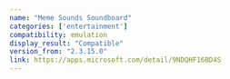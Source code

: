 ```yaml
---
name: "Meme Sounds Soundboard"
categories: ['entertainment']
compatibility: emulation
display_result: "Compatible"
version_from: "2.3.15.0"
link: https://apps.microsoft.com/detail/9NDQHF16BD4S
---
```

